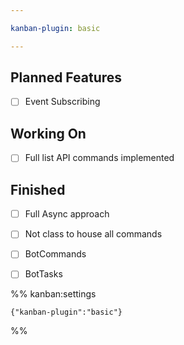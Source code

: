 ```yaml
---

kanban-plugin: basic

---
```


## Planned Features

- [ ] Event Subscribing


## Working On

- [ ] Full list API commands implemented


## Finished

- [ ] Full Async approach
- [ ] Not class to house all commands
- [ ] BotCommands
- [ ] BotTasks




%% kanban:settings
```
{"kanban-plugin":"basic"}
```
%%
